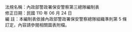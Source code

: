 法規名稱：內政部警政署保安警察第三總隊編制表  
修正日期：民國 110 年 06 月 24 日  
編 註：本編制表依據內政部警政署保安警察總隊組織準則第 5 條  
訂定，內容請參閱相關圖表附檔。  


